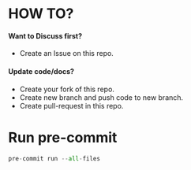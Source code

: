 # HOW TO?
#### Want to Discuss first?
- Create an Issue on this repo.

#### Update code/docs?
- Create your fork of this repo.
- Create new branch and push code to new branch.
- Create pull-request in this repo.

# Run pre-commit
```python
pre-commit run --all-files
```
